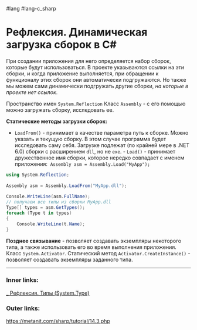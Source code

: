 #lang #lang-c_sharp 

# Рефлексия. Динамическая загрузка сборок в C#

При создании приложения для него определяется набор сборок, которые будут использоваться. 
В проекте указываются ссылки на эти сборки, и когда приложение выполняется, при обращении к функционалу этих сборок они автоматически подгружаются.
Но также мы можем сами динамически подгружать другие сборки, *на которые в проекте нет ссылок*.

Пространство имен `System.Reflection`
Класс `Assembly` - c его помощью можно загружать сборку, исследовать ее.

**Статические методы загрузки сборок:**
- `LoadFrom()` - принимает в качестве параметра путь к сборке.
	Можно указать и текущую сборку. В этом случае программа будет исследовать саму себя. 
	Загрузке подлежат (по крайней мере в .NET 6.0) сборки с расширением `dll`, но не `exe`.
- `Load()` - принимает дружественное имя сборки, которое нередко совпадает с именем приложения: 
	`Assembly asm = Assembly.Load("MyApp");`

```csharp
using System.Reflection;
 
Assembly asm = Assembly.LoadFrom("MyApp.dll");
 
Console.WriteLine(asm.FullName);
// получаем все типы из сборки MyApp.dll
Type[] types = asm.GetTypes();
foreach (Type t in types)
{
    Console.WriteLine(t.Name);
}
```

**Позднее связывание** - позволяет создавать экземпляры некоторого типа, а также использовать его во время выполнения приложения.
Класс `System.Activator`. 
Cтатический метод `Activator.CreateInstance()` - позволяет создавать экземпляры заданного типа.

---

### Inner links:
[_ Рефлексия. Типы (System.Type)](1.%20Languages/C-sharp/Рефлексия/_%20Рефлексия.%20Типы%20(System.Type).md)

### Outer links:
https://metanit.com/sharp/tutorial/14.3.php